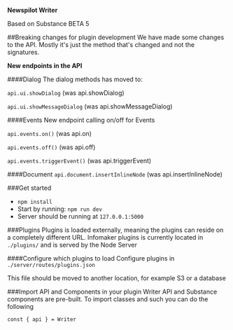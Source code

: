 **Newspilot Writer**

Based on Substance BETA 5

##Breaking changes for plugin development
We have made some changes to the API. Mostly it's just the method that's changed and not the signatures.

**New endpoints in the API**



####Dialog
The dialog methods has moved to:

`api.ui.showDialog` (was api.showDialog)

`api.ui.showMessageDialog` (was api.showMessageDialog)

####Events
New endpoint calling on/off for Events

`api.events.on()` (was api.on)

`api.events.off()` (was api.off)

`api.events.triggerEvent()` (was api.triggerEvent)


####Document 
`api.document.insertInlineNode` (was api.insertInlineNode)

###Get started

* `npm install`
* Start by running: `npm run dev`
* Server should be running at `127.0.0.1:5000` 


###Plugins
Plugins is loaded externally, meaning the plugins can reside on a completely different URL.
Infomaker plugins is currently located in `./plugins/` and is served by the Node Server

####Configure which plugins to load
Configure plugins in `./server/routes/plugins.json`

This file should be moved to another location, for example S3 or a database


###Import API and Components in your plugin
Writer API and Substance components are pre-built. 
To import classes and such you can do the following 

`const { api } = Writer`
